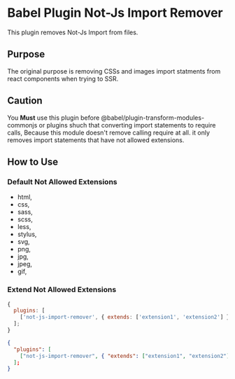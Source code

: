 # Babel Plugin Not-Js Import Remover

This plugin removes Not-Js Import from files.

## Purpose

The original purpose is removing CSSs and images import statments from react components when trying to SSR.

## Caution

You **Must** use this plugin before @babel/plugin-transform-modules-commonjs or plugins shuch that converting import statements to require calls,
Because this module doesn't remove calling require at all. it only removes import statements that have not allowed extensions.

## How to Use

### Default Not Allowed Extensions

- html,
- css,
- sass,
- scss,
- less,
- stylus,
- svg,
- png,
- jpg,
- jpeg,
- gif,

### Extend Not Allowed Extensions

```javascript
{
  plugins: [
    ['not-js-import-remover', { extends: ['extension1', 'extension2'] }],
  ];
}
```

```json
{
  "plugins": [
    ["not-js-import-remover", { "extends": ["extension1", "extension2"] }],
  ];
}
```
